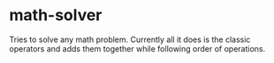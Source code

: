 # math-solver

Tries to solve any math problem. Currently all it does is the classic operators and adds them together while following order of operations.
